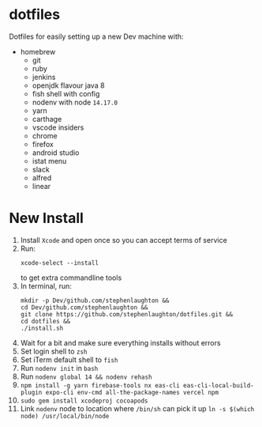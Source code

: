 # dotfiles

Dotfiles for easily setting up a new Dev machine with:

- homebrew
  - git
  - ruby
  - jenkins
  - openjdk flavour java 8
  - fish shell with config
  - nodenv with node `14.17.0`
  - yarn
  - carthage
  - vscode insiders
  - chrome
  - firefox
  - android studio
  - istat menu
  - slack
  - alfred
  - linear

# New Install

1. Install `Xcode` and open once so you can accept terms of service
2. Run:
   ```
   xcode-select --install
   ```
   to get extra commandline tools
3. In terminal, run:
   ```
   mkdir -p Dev/github.com/stephenlaughton &&
   cd Dev/github.com/stephenlaughton &&
   git clone https://github.com/stephenlaughton/dotfiles.git &&
   cd dotfiles &&
   ./install.sh
   ```
4. Wait for a bit and make sure everything installs without errors
5. Set login shell to `zsh`
6. Set iTerm default shell to `fish`
7. Run `nodenv init` in `bash`
8. Run `nodenv global 14 && nodenv rehash`
9. `npm install -g yarn firebase-tools nx eas-cli eas-cli-local-build-plugin expo-cli env-cmd all-the-package-names vercel npm`
10. `sudo gem install xcodeproj cocoapods`
11. Link `nodenv` node to location where `/bin/sh` can pick it up `ln -s $(which node) /usr/local/bin/node`
